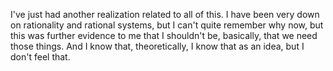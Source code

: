 ﻿I've just had another realization related to all of this. I have been very down on rationality
and rational systems, but I can't quite remember why now, but this was further evidence to
me that I shouldn't be, basically, that we need those things. And I know that, theoretically,
I know that as an idea, but I don't feel that.

